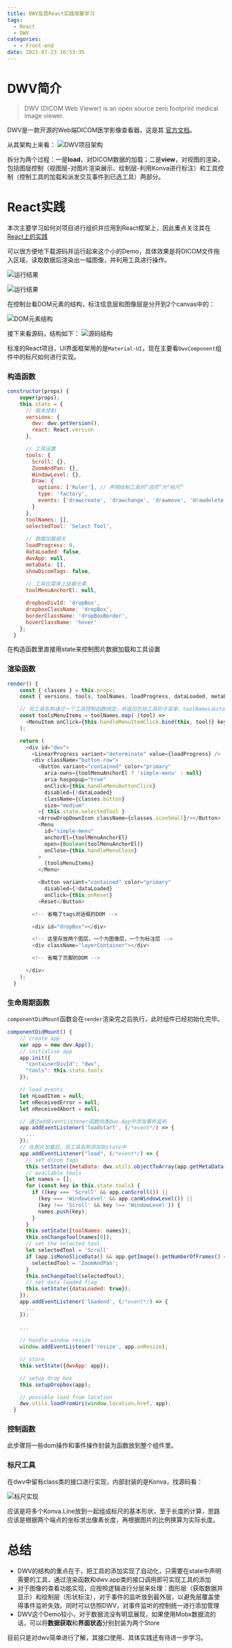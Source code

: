 ```yaml
---
title: DWV及其React实践简要学习
tags:
  - React
  - DWV
categories:
  - - Front-end
date: 2021-07-23 16:53:35
---
```

# DWV简介
>DWV (DICOM Web Viewer) is an open source zero footprint medical image viewer.

DWV是一款开源的Web端DICOM医学影像查看器，这是其 [官方文档](https://ivmartel.github.io/dwv/doc/stable/index.html)。

从其架构上来看：
![DWV项目架构](dwv及其React实践简要学习/architecture-overview.png)

拆分为两个过程：一是**load**，对DICOM数据的加载；二是**view**，对视图的渲染，包括图层控制（视图层-对图片渲染展示、绘制层-利用Konva进行标注）和工具控制（控制工具的加载和派发交互事件到已选工具）两部分。

# React实践
本次主要学习如何对项目进行组织并应用到React框架上，因此重点关注其在[React上的实践](https://github.com/ivmartel/dwv-react)

可以很方便地下载源码并运行起来这个小的Demo，具体效果是将DICOM文件拖入区域，读取数据后渲染出一幅图像，并利用工具进行操作。

![运行结果](dwv及其React实践简要学习/2021-07-23-17-09-37.png)

![运行结果](dwv及其React实践简要学习/2021-07-23-17-12-32.png)

在控制台看DOM元素的结构，标注信息层和图像层是分开到2个canvas中的：

![DOM元素结构](dwv及其React实践简要学习/2021-07-23-17-41-04.png)

接下来看源码，结构如下：
![源码结构](dwv及其React实践简要学习/2021-07-23-17-13-55.png)

标准的React项目，UI界面框架用的是`Material-UI`，现在主要看`DwvComponent`组件中的标尺如何进行实现。

### 构造函数
```JavaScript
constructor(props) {
    super(props);
    this.state = {
      // 版本控制
      versions: {
        dwv: dwv.getVersion(),
        react: React.version
      },

      // 工具设置
      tools: {
        Scroll: {},
        ZoomAndPan: {},
        WindowLevel: {},
        Draw: {
          options: ['Ruler'], // 声明绘制工具的“选项”为“标尺”
          type: 'factory',
          events: ['drawcreate', 'drawchange', 'drawmove', 'drawdelete'] // 包括4个响应事件
        }
      },
      toolNames: [],
      selectedTool: 'Select Tool',
      
      // 数据加载相关
      loadProgress: 0,
      dataLoaded: false,
      dwvApp: null,
      metaData: [],
      showDicomTags: false,
      
      // 工具在菜单上挂载元素
      toolMenuAnchorEl: null,

      dropboxDivId: 'dropBox',
      dropboxClassName: 'dropBox',
      borderClassName: 'dropBoxBorder',
      hoverClassName: 'hover'
    };
  }
```
在构造函数里直接用state来控制图片数据加载和工具设置

### 渲染函数
```JavaScript
render() {
    const { classes } = this.props;
    const { versions, tools, toolNames, loadProgress, dataLoaded, metaData, toolMenuAnchorEl } = this.state;

    // 将工具名称通过一个工具控制函数绑定，并返回包括工具的子菜单，toolNames从state中获取
    const toolsMenuItems = toolNames.map( (tool) =>
      <MenuItem onClick={this.handleMenuItemClick.bind(this, tool)} key={tool} value={tool}>{tool}</MenuItem>
    );

    return (
      <div id="dwv">
        <LinearProgress variant="determinate" value={loadProgress} />
        <div className="button-row">
          <Button variant="contained" color="primary"
            aria-owns={toolMenuAnchorEl ? 'simple-menu' : null}
            aria-haspopup="true"
            onClick={this.handleMenuButtonClick}
            disabled={!dataLoaded}
            className={classes.button}
            size="medium"
          >{ this.state.selectedTool }
          <ArrowDropDownIcon className={classes.iconSmall}/></Button>
          <Menu
            id="simple-menu"
            anchorEl={toolMenuAnchorEl}
            open={Boolean(toolMenuAnchorEl)}
            onClose={this.handleMenuClose}
          >
            {toolsMenuItems}
          </Menu>

          <Button variant="contained" color="primary"
            disabled={!dataLoaded}
            onClick={this.onReset}
          >Reset</Button>

        <!-- 省略了tags对话框的DOM -->

        <div id="dropBox"></div>

        <!-- 这里存放两个图层，一个为图像层，一个为标注层 -->
        <div className="layerContainer"></div>

        <!-- 省略了页脚的DOM -->

      </div>
    );
  }
```

### 生命周期函数
`componentDidMount`函数会在`render`渲染完之后执行，此时组件已经初始化完毕。
```js
componentDidMount() {
    // create app
    var app = new dwv.App();
    // initialise app
    app.init({
      "containerDivId": "dwv",
      "tools": this.state.tools
    });

    // load events
    let nLoadItem = null;
    let nReceivedError = null;
    let nReceivedAbort = null;

    // 通过addEventListener函数向类dwv.App中添加事件监听
    app.addEventListener('loadstart', (/*event*/) => {
      ...
    });
    // 在图片加载后，将工具名称添加到state中
    app.addEventListener("load", (/*event*/) => {
      // set dicom tags
      this.setState({metaData: dwv.utils.objectToArray(app.getMetaData())});
      // available tools
      let names = [];
      for (const key in this.state.tools) {
        if ((key === 'Scroll' && app.canScroll()) ||
          (key === 'WindowLevel' && app.canWindowLevel()) ||
          (key !== 'Scroll' && key !== 'WindowLevel')) {
          names.push(key);
        }
      }
      this.setState({toolNames: names});
      this.onChangeTool(names[0]);
      // set the selected tool
      let selectedTool = 'Scroll'
      if (app.isMonoSliceData() && app.getImage().getNumberOfFrames() === 1) {
        selectedTool = 'ZoomAndPan';
      }
      this.onChangeTool(selectedTool);
      // set data loaded flag
      this.setState({dataLoaded: true});
    });
    app.addEventListener('loadend', (/*event*/) => {
      ...
    });
    
    ...
    
    // handle window resize
    window.addEventListener('resize', app.onResize);

    // store
    this.setState({dwvApp: app});

    // setup drop box
    this.setupDropbox(app);

    // possible load from location
    dwv.utils.loadFromUri(window.location.href, app);
  }
```

### 控制函数
此步骤将一些dom操作和事件操作封装为函数放到整个组件里。

### 标尺工具
在dwv中留有class类的接口进行实现，内部封装的是Konva，找源码看：

![标尺实现](dwv及其React实践简要学习/2021-07-23-18-21-37.png)

应该是将多个Konva.Line放到一起组成标尺的基本形状，至于长度的计算，思路应该是根据两个端点的坐标求出像素长度，再根据图片的比例换算为实际长度。

# 总结

- DWV的结构的重点在于，把工具的添加实现了自动化，只需要在state中声明需要的工具，通过渲染函数和dwv.app类的接口调用即可实现工具的添加
- 对于图像的查看功能实现，应按照逻辑进行分层来处理：图形层（获取数据并显示）和绘制层（形状标注），对于事件的监听放到最外层，以避免层覆盖使得事件监听失效。同时可以仿照DWV，对事件监听的控制统一进行添加管理
- DWV这个Demo较小，对于数据流没有明显展现，如果使用Mobx数据流的话，可以将**数据获取**和**界面状态**分别封装为两个Store

目前只是对dwv简单进行了解，其接口使用、具体实践还有待进一步学习。